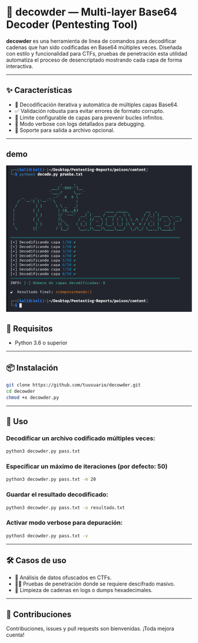 # 🧰 decowder — Multi-layer Base64 Decoder (Pentesting Tool)

**decowder** es una herramienta de línea de comandos para decodificar cadenas que han sido codificadas en Base64 múltiples veces. Diseñada con estilo y funcionalidad para CTFs, pruebas de penetración esta utilidad automatiza el proceso de desencriptado mostrando cada capa de forma interactiva.

---

## ✨ Características

- 🔁 Decodificación iterativa y automática de múltiples capas Base64.
- ✅ Validación robusta para evitar errores de formato corrupto.
- 🧪 Límite configurable de capas para prevenir bucles infinitos.
- 🐞 Modo verbose con logs detallados para debugging.
- 💾 Soporte para salida a archivo opcional.

---
## demo

![decowder demo](../assets/decowder.png)

## 🐍 Requisitos

- Python 3.6 o superior

---

## 📦 Instalación

```bash
git clone https://github.com/tuusuario/decowder.git
cd decowder
chmod +x decowder.py
```

---

## 🚀 Uso

### Decodificar un archivo codificado múltiples veces:

```bash
python3 decowder.py pass.txt
```

### Especificar un máximo de iteraciones (por defecto: 50)

```bash
python3 decowder.py pass.txt -m 20
```

### Guardar el resultado decodificado:

```bash
python3 decowder.py pass.txt -o resultado.txt
```

### Activar modo verbose para depuración:

```bash
python3 decowder.py pass.txt -v
```

---


## 🛠️ Casos de uso

- 🔐 Análisis de datos ofuscados en CTFs.
- 🧑‍💻 Pruebas de penetración donde se requiere descifrado masivo.
- 📁 Limpieza de cadenas en logs o dumps hexadecimales.

---

## 🤝 Contribuciones

Contribuciones, issues y pull requests son bienvenidas. ¡Toda mejora cuenta!